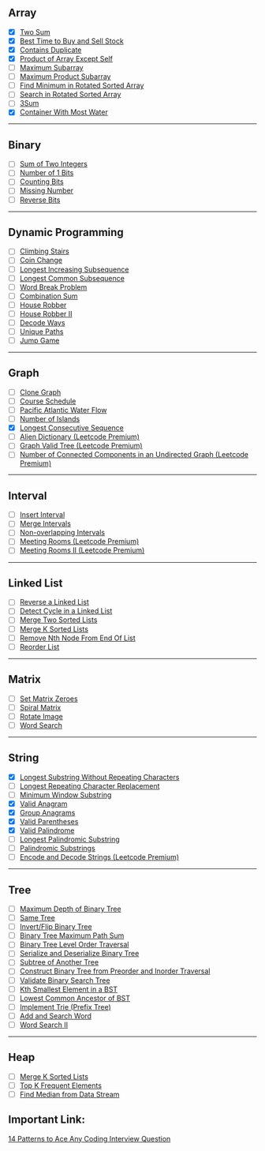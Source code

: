 ## Array

-   [x] [Two Sum](https://leetcode.com/problems/two-sum/)
-   [x] [Best Time to Buy and Sell Stock](https://leetcode.com/problems/best-time-to-buy-and-sell-stock/)
-   [x] [Contains Duplicate](https://leetcode.com/problems/contains-duplicate/)
-   [x] [Product of Array Except Self](https://leetcode.com/problems/product-of-array-except-self/)
-   [ ] [Maximum Subarray](https://leetcode.com/problems/maximum-subarray/)
-   [ ] [Maximum Product Subarray](https://leetcode.com/problems/maximum-product-subarray/)
-   [ ] [Find Minimum in Rotated Sorted Array](https://leetcode.com/problems/find-minimum-in-rotated-sorted-array/)
-   [ ] [Search in Rotated Sorted Array](https://leetcode.com/problems/search-in-rotated-sorted-array/)
-   [ ] [3Sum](https://leetcode.com/problems/3sum/)
-   [x] [Container With Most Water](https://leetcode.com/problems/container-with-most-water/)

---

## Binary

-   [ ] [Sum of Two Integers](https://leetcode.com/problems/sum-of-two-integers/)
-   [ ] [Number of 1 Bits](https://leetcode.com/problems/number-of-1-bits/)
-   [ ] [Counting Bits](https://leetcode.com/problems/counting-bits/)
-   [ ] [Missing Number](https://leetcode.com/problems/missing-number/)
-   [ ] [Reverse Bits](https://leetcode.com/problems/reverse-bits/)

---

## Dynamic Programming

-   [ ] [Climbing Stairs](https://leetcode.com/problems/climbing-stairs/)
-   [ ] [Coin Change](https://leetcode.com/problems/coin-change/)
-   [ ] [Longest Increasing Subsequence](https://leetcode.com/problems/longest-increasing-subsequence/)
-   [ ] [Longest Common Subsequence](https://leetcode.com/problems/longest-common-subsequence/)
-   [ ] [Word Break Problem](https://leetcode.com/problems/word-break/)
-   [ ] [Combination Sum](https://leetcode.com/problems/combination-sum-iv/)
-   [ ] [House Robber](https://leetcode.com/problems/house-robber/)
-   [ ] [House Robber II](https://leetcode.com/problems/house-robber-ii/)
-   [ ] [Decode Ways](https://leetcode.com/problems/decode-ways/)
-   [ ] [Unique Paths](https://leetcode.com/problems/unique-paths/)
-   [ ] [Jump Game](https://leetcode.com/problems/jump-game/)

---

## Graph

-   [ ] [Clone Graph](https://leetcode.com/problems/clone-graph/)
-   [ ] [Course Schedule](https://leetcode.com/problems/course-schedule/)
-   [ ] [Pacific Atlantic Water Flow](https://leetcode.com/problems/pacific-atlantic-water-flow/)
-   [ ] [Number of Islands](https://leetcode.com/problems/number-of-islands/)
-   [x] [Longest Consecutive Sequence](https://leetcode.com/problems/longest-consecutive-sequence/)
-   [ ] [Alien Dictionary (Leetcode Premium)](https://leetcode.com/problems/alien-dictionary/)
-   [ ] [Graph Valid Tree (Leetcode Premium)](https://leetcode.com/problems/graph-valid-tree/)
-   [ ] [Number of Connected Components in an Undirected Graph (Leetcode Premium)](https://leetcode.com/problems/number-of-connected-components-in-an-undirected-graph/)

---

## Interval

-   [ ] [Insert Interval](https://leetcode.com/problems/insert-interval/)
-   [ ] [Merge Intervals](https://leetcode.com/problems/merge-intervals/)
-   [ ] [Non-overlapping Intervals](https://leetcode.com/problems/non-overlapping-intervals/)
-   [ ] [Meeting Rooms (Leetcode Premium)](https://leetcode.com/problems/meeting-rooms/)
-   [ ] [Meeting Rooms II (Leetcode Premium)](https://leetcode.com/problems/meeting-rooms-ii/)

---

## Linked List

-   [ ] [Reverse a Linked List](https://leetcode.com/problems/reverse-linked-list/)
-   [ ] [Detect Cycle in a Linked List](https://leetcode.com/problems/linked-list-cycle/)
-   [ ] [Merge Two Sorted Lists](https://leetcode.com/problems/merge-two-sorted-lists/)
-   [ ] [Merge K Sorted Lists](https://leetcode.com/problems/merge-k-sorted-lists/)
-   [ ] [Remove Nth Node From End Of List](https://leetcode.com/problems/remove-nth-node-from-end-of-list/)
-   [ ] [Reorder List](https://leetcode.com/problems/reorder-list/)

---

## Matrix

-   [ ] [Set Matrix Zeroes](https://leetcode.com/problems/set-matrix-zeroes/)
-   [ ] [Spiral Matrix](https://leetcode.com/problems/spiral-matrix/)
-   [ ] [Rotate Image](https://leetcode.com/problems/rotate-image/)
-   [ ] [Word Search](https://leetcode.com/problems/word-search/)

---

## String

-   [x] [Longest Substring Without Repeating Characters](https://leetcode.com/problems/longest-substring-without-repeating-characters/)
-   [ ] [Longest Repeating Character Replacement](https://leetcode.com/problems/longest-repeating-character-replacement/)
-   [ ] [Minimum Window Substring](https://leetcode.com/problems/minimum-window-substring/)
-   [x] [Valid Anagram](https://leetcode.com/problems/valid-anagram/)
-   [x] [Group Anagrams](https://leetcode.com/problems/group-anagrams/)
-   [x] [Valid Parentheses](https://leetcode.com/problems/valid-parentheses/)
-   [x] [Valid Palindrome](https://leetcode.com/problems/valid-palindrome/)
-   [ ] [Longest Palindromic Substring](https://leetcode.com/problems/longest-palindromic-substring/)
-   [ ] [Palindromic Substrings](https://leetcode.com/problems/palindromic-substrings/)
-   [ ] [Encode and Decode Strings (Leetcode Premium)](https://leetcode.com/problems/encode-and-decode-strings/)

---

## Tree

-   [ ] [Maximum Depth of Binary Tree](https://leetcode.com/problems/maximum-depth-of-binary-tree/)
-   [ ] [Same Tree](https://leetcode.com/problems/same-tree/)
-   [ ] [Invert/Flip Binary Tree](https://leetcode.com/problems/invert-binary-tree/)
-   [ ] [Binary Tree Maximum Path Sum](https://leetcode.com/problems/binary-tree-maximum-path-sum/)
-   [ ] [Binary Tree Level Order Traversal](https://leetcode.com/problems/binary-tree-level-order-traversal/)
-   [ ] [Serialize and Deserialize Binary Tree](https://leetcode.com/problems/serialize-and-deserialize-binary-tree/)
-   [ ] [Subtree of Another Tree](https://leetcode.com/problems/subtree-of-another-tree/)
-   [ ] [Construct Binary Tree from Preorder and Inorder Traversal](https://leetcode.com/problems/construct-binary-tree-from-preorder-and-inorder-traversal/)
-   [ ] [Validate Binary Search Tree](https://leetcode.com/problems/validate-binary-search-tree/)
-   [ ] [Kth Smallest Element in a BST](https://leetcode.com/problems/kth-smallest-element-in-a-bst/)
-   [ ] [Lowest Common Ancestor of BST](https://leetcode.com/problems/lowest-common-ancestor-of-a-binary-search-tree/)
-   [ ] [Implement Trie (Prefix Tree)](https://leetcode.com/problems/implement-trie-prefix-tree/)
-   [ ] [Add and Search Word](https://leetcode.com/problems/add-and-search-word-data-structure-design/)
-   [ ] [Word Search II](https://leetcode.com/problems/word-search-ii/)

---

## Heap

-   [ ] [Merge K Sorted Lists](https://leetcode.com/problems/merge-k-sorted-lists/)
-   [ ] [Top K Frequent Elements](https://leetcode.com/problems/top-k-frequent-elements/)
-   [ ] [Find Median from Data Stream](https://leetcode.com/problems/find-median-from-data-stream/)

## Important Link:

[14 Patterns to Ace Any Coding Interview Question](https://hackernoon.com/14-patterns-to-ace-any-coding-interview-question-c5bb3357f6ed)
